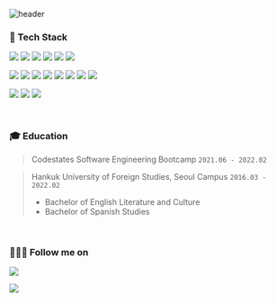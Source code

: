 ![header](https://capsule-render.vercel.app/api?type=slice&color=bbdefb&height=300&section=header&text=¡JennyKim!🍟&fontSize=70&fontColor=212121)


### 💪 Tech Stack

<img src="https://img.shields.io/badge/JavaScript-F7DF1E?style=flat-square&logo=JavaScript&logoColor=black"/>  <img src="https://img.shields.io/badge/HTML-E34F26?style=flat-square&logo=HTML5&logoColor=white"/>  <img src="https://img.shields.io/badge/CSS-1572B6?style=flat-square&logo=CSS3&logoColor=white"/>  <img src="https://img.shields.io/badge/React-61DAFB?style=flat-square&logo=React&logoColor=navy"/>  <img src="https://img.shields.io/badge/express.js-000000?style=flat-square&logo=express&logoColor=white"/>  <img src="https://img.shields.io/badge/Node.js-339933?style=flat-square&logo=Node.js&logoColor=white"/> 

<img src="https://img.shields.io/badge/MySQL-4479A1?style=flat-square&logo=MySQL&logoColor=white"/>  <img src="https://img.shields.io/badge/MongoDB-47A248?style=flat-square&logo=MongoDB&logoColor=black"/>  <img src="https://img.shields.io/badge/Sequelize-52B0E7?style=flat-square&logo=Sequelize&logoColor=white"/>  <img src="https://img.shields.io/badge/Redux-764ABC?style=flat-square&logo=Redux&logoColor=white"/>  <img src="https://img.shields.io/badge/AWS S3-232F3E?style=flat-square&logo=Amazon AWS&logoColor=white"/> <img src="https://img.shields.io/badge/AWS RDS-232F3E?style=flat-square&logo=Amazon AWS&logoColor=white"/>  <img src="https://img.shields.io/badge/AWS EC2-232F3E?style=flat-square&logo=Amazon AWS&logoColor=white"/> <img src="https://img.shields.io/badge/Docker-2496ED?style=flat-square&logo=Docker&logoColor=white"/>

<img src="https://img.shields.io/badge/Storybook-FF4785?style=flat-square&logo=Storybook&logoColor=white"/>  <img src="https://img.shields.io/badge/styled--components-DB7093?style=flat-square&logo=styled-components&logoColor=white"/>  <img src="https://img.shields.io/badge/Figma-F24E1E?style=flat-square&logo=Figma&logoColor=white"/> 

<br />



### 🎓 Education

> Codestates Software Engineering Bootcamp `2021.06 - 2022.02`

> Hankuk University of Foreign Studies, Seoul Campus `2016.03 - 2022.02`
> - Bachelor of English Literature and Culture
> - Bachelor of Spanish Studies

<br />

### 👩🏻‍💻 Follow me on

<a href="https://velog.io/@jenjenhub/series/bootcamp"><img src="https://img.shields.io/badge/Tech%20Blog-11B48A?style=flat-square&logo=Vimeo&logoColor=white&link=https://velog.io/@jenjenhub/series/bootcamp"/></a>

<a href="https://jenjenhub.github.io/posts/how-to"><img src="https://img.shields.io/badge/Homepage-181717?style=flat-square&logo=Github&logoColor=white&link=https://jenjenhub.github.io/posts/how-to"/></a>

<!---
jenjenhub/jenjenhub is a ✨ special ✨ repository because its `README.md` (this file) appears on your GitHub profile.
You can click the Preview link to take a look at your changes.
--->
